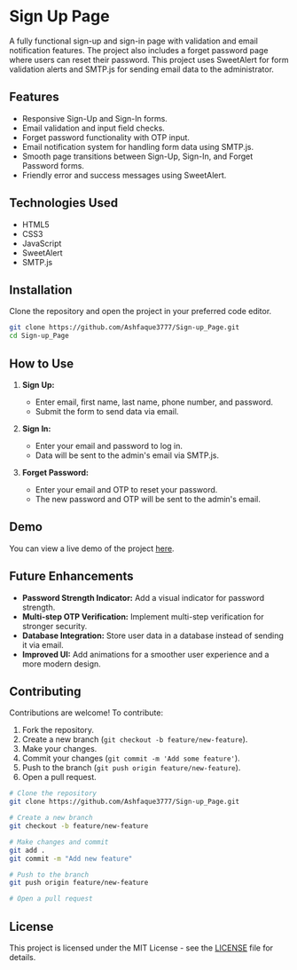 # Sign Up Page

A fully functional sign-up and sign-in page with validation and email notification features. The project also includes a forget password page where users can reset their password. This project uses SweetAlert for form validation alerts and SMTP.js for sending email data to the administrator.

## Features

- Responsive Sign-Up and Sign-In forms.
- Email validation and input field checks.
- Forget password functionality with OTP input.
- Email notification system for handling form data using SMTP.js.
- Smooth page transitions between Sign-Up, Sign-In, and Forget Password forms.
- Friendly error and success messages using SweetAlert.

## Technologies Used

- HTML5
- CSS3
- JavaScript
- SweetAlert
- SMTP.js

## Installation

Clone the repository and open the project in your preferred code editor.

```bash
git clone https://github.com/Ashfaque3777/Sign-up_Page.git
cd Sign-up_Page
```

## How to Use

1. **Sign Up:**

   - Enter email, first name, last name, phone number, and password.
   - Submit the form to send data via email.

2. **Sign In:**

   - Enter your email and password to log in.
   - Data will be sent to the admin's email via SMTP.js.

3. **Forget Password:**
   - Enter your email and OTP to reset your password.
   - The new password and OTP will be sent to the admin's email.

## Demo

You can view a live demo of the project [here](https://sign-up-page-197786.netlify.app).

## Future Enhancements

- **Password Strength Indicator:** Add a visual indicator for password strength.
- **Multi-step OTP Verification:** Implement multi-step verification for stronger security.
- **Database Integration:** Store user data in a database instead of sending it via email.
- **Improved UI:** Add animations for a smoother user experience and a more modern design.

## Contributing

Contributions are welcome! To contribute:

1. Fork the repository.
2. Create a new branch (`git checkout -b feature/new-feature`).
3. Make your changes.
4. Commit your changes (`git commit -m 'Add some feature'`).
5. Push to the branch (`git push origin feature/new-feature`).
6. Open a pull request.

```bash
# Clone the repository
git clone https://github.com/Ashfaque3777/Sign-up_Page.git

# Create a new branch
git checkout -b feature/new-feature

# Make changes and commit
git add .
git commit -m "Add new feature"

# Push to the branch
git push origin feature/new-feature

# Open a pull request
```

## License

This project is licensed under the MIT License - see the [LICENSE](./LICENSE) file for details.
